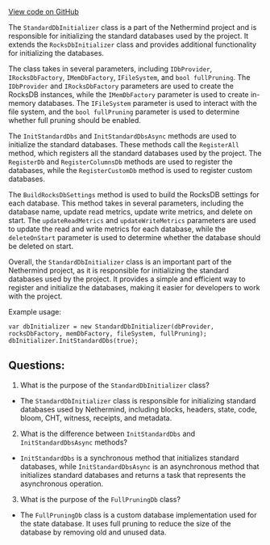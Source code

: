 [View code on GitHub](https://github.com/NethermindEth/nethermind/src/Nethermind/Nethermind.Db/StandardDbInitializer.cs)

The `StandardDbInitializer` class is a part of the Nethermind project and is responsible for initializing the standard databases used by the project. It extends the `RocksDbInitializer` class and provides additional functionality for initializing the databases. 

The class takes in several parameters, including `IDbProvider`, `IRocksDbFactory`, `IMemDbFactory`, `IFileSystem`, and `bool fullPruning`. The `IDbProvider` and `IRocksDbFactory` parameters are used to create the RocksDB instances, while the `IMemDbFactory` parameter is used to create in-memory databases. The `IFileSystem` parameter is used to interact with the file system, and the `bool fullPruning` parameter is used to determine whether full pruning should be enabled.

The `InitStandardDbs` and `InitStandardDbsAsync` methods are used to initialize the standard databases. These methods call the `RegisterAll` method, which registers all the standard databases used by the project. The `RegisterDb` and `RegisterColumnsDb` methods are used to register the databases, while the `RegisterCustomDb` method is used to register custom databases. 

The `BuildRocksDbSettings` method is used to build the RocksDB settings for each database. This method takes in several parameters, including the database name, update read metrics, update write metrics, and delete on start. The `updateReadMetrics` and `updateWriteMetrics` parameters are used to update the read and write metrics for each database, while the `deleteOnStart` parameter is used to determine whether the database should be deleted on start.

Overall, the `StandardDbInitializer` class is an important part of the Nethermind project, as it is responsible for initializing the standard databases used by the project. It provides a simple and efficient way to register and initialize the databases, making it easier for developers to work with the project. 

Example usage:

```
var dbInitializer = new StandardDbInitializer(dbProvider, rocksDbFactory, memDbFactory, fileSystem, fullPruning);
dbInitializer.InitStandardDbs(true);
```
## Questions: 
 1. What is the purpose of the `StandardDbInitializer` class?
- The `StandardDbInitializer` class is responsible for initializing standard databases used by Nethermind, including blocks, headers, state, code, bloom, CHT, witness, receipts, and metadata.

2. What is the difference between `InitStandardDbs` and `InitStandardDbsAsync` methods?
- `InitStandardDbs` is a synchronous method that initializes standard databases, while `InitStandardDbsAsync` is an asynchronous method that initializes standard databases and returns a task that represents the asynchronous operation.

3. What is the purpose of the `FullPruningDb` class?
- The `FullPruningDb` class is a custom database implementation used for the state database. It uses full pruning to reduce the size of the database by removing old and unused data.